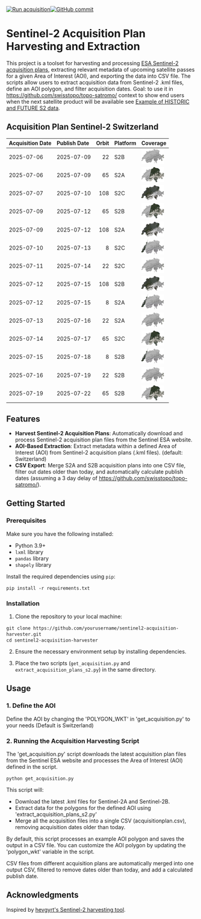 [![Run acquisition](https://github.com/davidoesch/Sentinel-2-Acquisition-Plan-Harvesting/actions/workflows/run_acquisition.yml/badge.svg)](https://github.com/davidoesch/Sentinel-2-Acquisition-Plan-Harvesting/actions/workflows/run_acquisition.yml)[![GitHub commit](https://img.shields.io/github/last-commit/davidoesch/Sentinel-2-Acquisition-Plan-Harvesting)](https://github.com/davidoesch/Sentinel-2-Acquisition-Plan-Harvesting/commits/main)

# Sentinel-2 Acquisition Plan Harvesting and Extraction

This project is a toolset for harvesting and processing [ESA Sentinel-2 acquisition plans](https://sentinel.esa.int/web/sentinel/copernicus/sentinel-2/acquisition-plans), extracting relevant metadata of upcoming satellite passes for a given Area of Interest (AOI), and exporting the data into CSV file. The scripts allow users to extract acquisition data from Sentinel-2 .kml files, define an AOI polygon, and filter acquisition dates. Goal: to use it in https://github.com/swisstopo/topo-satromo/ context to show end users when the next satellite product will be available see [Example of HISTORIC and FUTURE S2 data](https://davidoesch.github.io/Sentinel-2-Acquisition-Plan-Harvesting/calendar.html).

## Acquisition Plan Sentinel-2 Switzerland
| Acquisition Date   | Publish Date   |   Orbit | Platform   | Coverage                    |
|:-------------------|:---------------|--------:|:-----------|:----------------------------|
| 2025-07-06         | 2025-07-09     |      22 | S2B        | ![Coverage](assets/22.png)  |
| 2025-07-06         | 2025-07-09     |      65 | S2A        | ![Coverage](assets/65.png)  |
| 2025-07-07         | 2025-07-10     |     108 | S2C        | ![Coverage](assets/108.png) |
| 2025-07-09         | 2025-07-12     |      65 | S2B        | ![Coverage](assets/65.png)  |
| 2025-07-09         | 2025-07-12     |     108 | S2A        | ![Coverage](assets/108.png) |
| 2025-07-10         | 2025-07-13     |       8 | S2C        | ![Coverage](assets/8.png)   |
| 2025-07-11         | 2025-07-14     |      22 | S2C        | ![Coverage](assets/22.png)  |
| 2025-07-12         | 2025-07-15     |     108 | S2B        | ![Coverage](assets/108.png) |
| 2025-07-12         | 2025-07-15     |       8 | S2A        | ![Coverage](assets/8.png)   |
| 2025-07-13         | 2025-07-16     |      22 | S2A        | ![Coverage](assets/22.png)  |
| 2025-07-14         | 2025-07-17     |      65 | S2C        | ![Coverage](assets/65.png)  |
| 2025-07-15         | 2025-07-18     |       8 | S2B        | ![Coverage](assets/8.png)   |
| 2025-07-16         | 2025-07-19     |      22 | S2B        | ![Coverage](assets/22.png)  |
| 2025-07-19         | 2025-07-22     |      65 | S2B        | ![Coverage](assets/65.png)  |

## Features

- **Harvest Sentinel-2 Acquisition Plans**: Automatically download and process Sentinel-2 acquisition plan files from the Sentinel ESA website.
- **AOI-Based Extraction**: Extract metadata within a defined Area of Interest (AOI) from Sentinel-2 acquisition plans (.kml files). (default: Switzerland)
- **CSV Export**: Merge S2A and S2B  acquisition plans into one CSV file, filter out dates older than today, and automatically calculate publish dates (assuming a 3 day delay of https://github.com/swisstopo/topo-satromo/).

## Getting Started

### Prerequisites

Make sure you have the following installed:

- Python 3.9+
- `lxml` library
- `pandas` library
- `shapely` library

Install the required dependencies using `pip`:

```
pip install -r requirements.txt
```
### Installation
1. Clone the repository to your local machine:

```
git clone https://github.com/yourusername/sentinel2-acquisition-harvester.git
cd sentinel2-acquisition-harvester
```
2. Ensure the necessary environment setup by installing dependencies.

3. Place the two scripts (`get_acquisition.py` and `extract_acquisition_plans_s2.py`) in the same directory.

## Usage
### 1. Define the AOI
Define the AOI by changing the 'POLYGON_WKT' in 'get_acquisition.py' to your needs (Default is Switzerland)

### 2. Running the Acquisition Harvesting Script
The 'get_acquisition.py' script downloads the latest acquisition plan files from the Sentinel ESA website and processes the Area of Interest (AOI) defined in the script.
```
python get_acquisition.py
```
This script will:

- Download the latest .kml files for Sentinel-2A and Sentinel-2B.
- Extract data for the polygons for the defined AOI using  'extract_acquisition_plans_s2.py'
- Merge all the acquisition files into a single CSV (acquisitionplan.csv), removing acquisition dates older than today.

By default, this script processes an example AOI polygon and saves the output in a CSV file. You can customize the AOI polygon by updating the 'polygon_wkt' variable in the script.

CSV files from different acquisition plans are automatically merged into one output CSV, filtered to remove dates older than today, and add a calculated publish date.

## Acknowledgments
Inspired by [hevgyrt's Sentinel-2 harvesting tool](https://github.com/hevgyrt/harvest_sentinel_acquisition_plans/).



